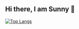 ## Hi there, I am Sunny 👋

[![Top Langs](https://github-readme-stats.vercel.app/api/top-langs/?username=justsunli&layout=compact)](https://github.com/anuraghazra/github-readme-stats)
